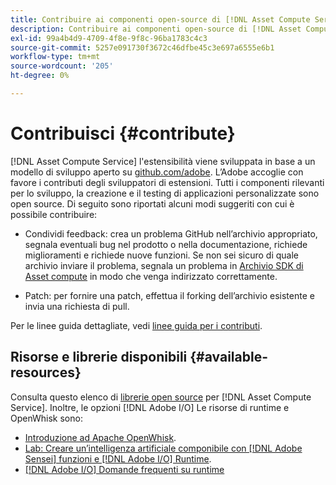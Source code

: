 ```yaml
---
title: Contribuire ai componenti open-source di [!DNL Asset Compute Service]
description: Contribuire ai componenti open-source di [!DNL Asset Compute Service].
exl-id: 99a4b4d9-4709-4f8e-9f8c-96ba1783c4c3
source-git-commit: 5257e091730f3672c46dfbe45c3e697a6555e6b1
workflow-type: tm+mt
source-wordcount: '205'
ht-degree: 0%

---
```


# Contribuisci {#contribute}

[!DNL Asset Compute Service] l&#39;estensibilità viene sviluppata in base a un modello di sviluppo aperto su [github.com/adobe](https://github.com/adobe). L’Adobe accoglie con favore i contributi degli sviluppatori di estensioni. Tutti i componenti rilevanti per lo sviluppo, la creazione e il testing di applicazioni personalizzate sono open source. Di seguito sono riportati alcuni modi suggeriti con cui è possibile contribuire:

* Condividi feedback: crea un problema GitHub nell’archivio appropriato, segnala eventuali bug nel prodotto o nella documentazione, richiede miglioramenti e richiede nuove funzioni. Se non sei sicuro di quale archivio inviare il problema, segnala un problema in [Archivio SDK di Asset compute](https://github.com/adobe/asset-compute-sdk) in modo che venga indirizzato correttamente.

* Patch: per fornire una patch, effettua il forking dell’archivio esistente e invia una richiesta di pull.

Per le linee guida dettagliate, vedi [linee guida per i contributi](https://github.com/adobe/asset-compute-sdk/blob/master/.github/CONTRIBUTING.md).

## Risorse e librerie disponibili {#available-resources}

Consulta questo elenco di [librerie open source](https://github.com/adobe/asset-compute-sdk#available-resources-and-libraries) per [!DNL Asset Compute Service]. Inoltre, le opzioni [!DNL Adobe I/O] Le risorse di runtime e OpenWhisk sono:

* [Introduzione ad Apache OpenWhisk](https://github.com/apache/incubator-openwhisk/tree/master/docs#getting-started-with-openwhisk).
* [Lab: Creare un’intelligenza artificiale componibile con [!DNL Adobe Sensei] funzioni e [!DNL Adobe I/O] Runtime](https://opensource.adobe.com/adobe-sensei-ai-functions/index.html).
* [[!DNL Adobe I/O] Domande frequenti su runtime](https://www.adobe.io/apis/experienceplatform/runtime/docs.html#!adobedocs/adobeio-runtime/master/resources/faq.md)

<!-- **TBD** for post-release:
* Link to Adobe Developer App Builder open-source components.
* Issues in `aio` can be reported in Adobe Developer App Builder repos.
* Issues in asset-compute-sdk or devtool goes into the relevant repos from Nui.
-->
